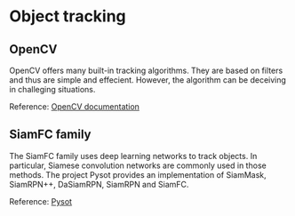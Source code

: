 # Object tracking

## OpenCV

OpenCV offers many built-in tracking algorithms. They are based on filters and thus are simple and effecient. However, the algorithm can be deceiving in challeging situations.

Reference: [OpenCV documentation](https://docs.opencv.org/3.4/d9/df8/group__tracking.html)

## SiamFC family

The SiamFC family uses deep learning networks to track objects. In particular, Siamese convolution networks are commonly used in those methods. The project Pysot provides an implementation of SiamMask, SiamRPN++, DaSiamRPN, SiamRPN and SiamFC.

Reference: [Pysot](https://github.com/STVIR/pysot)